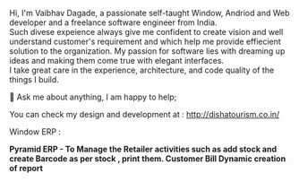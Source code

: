 Hi, I'm Vaibhav Dagade, a passionate self-taught Window, Andriod and Web developer and a freelance software engineer from India.</br>
Such divese expeience always give me confident to create vision and well understand customer's requirement and which help me provide effiecient solution to the organization.
My passion for software lies with dreaming up ideas and making them come true with elegant interfaces.</br>
I take great care in the experience, architecture, and code quality of the things I build.


💬 Ask me about anything, I am happy to help;

You can check my design and development at :
<href> http://dishatourism.co.in/ 

Window ERP :

<b>Pyramid ERP - To Manage the Retailer activities such as add stock and create Barcode as per stock , print them.
              Customer Bill 
              Dynamic creation of report
                         
       
<!---
vaibhavdagade/vaibhavdagade is a ✨ special ✨ repository because its `README.md` (this file) appears on your GitHub profile.
You can click the Preview link to take a look at your changes.
--->

